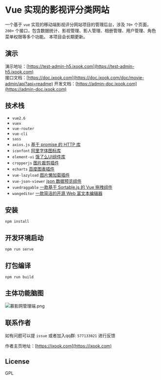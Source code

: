 # Vue 实现的影视评分类网站

一个基于 `vue` 实现的移动端影视评分网站项目的管理后台，涉及 `70+` 个页面，`200+` 个接口，包含数据统计、影视管理、影人管理、相册管理、用户管理、角色菜单权限等多个功能。
本项目会长期更新。

## 演示
演示地址：[https://test-admin-h5.ixook.com](https://test-admin-h5.ixook.com)  
接口文档：[https://doc.ixook.com](https://doc.ixook.com/doc/movie-admin/api?api=readme)
开发文档：[https://admin-doc.ixook.com](https://admin-doc.ixook.com)

## 技术栈
- `vue2.6`
- `vuex`
- `vue-router`
- `vue-cli`
- `sass`
- `axios.js` [基于 promise 的 HTTP 库](https://www.kancloud.cn/yunye/axios/234845) 
- `iconfont` [阿里字体图标库](https://www.iconfont.cn/)
- `element-ui` [饿了么UI组件库](https://element.eleme.cn) 
- `cropperjs` [图片裁剪插件](https://github.com/fengyuanchen/cropperjs)
- `echarts` [百度图表插件](https://echarts.apache.org/zh/index.html)
- `vue-lazyload` [图片懒加载插件](https://github.com/hilongjw/vue-lazyload)
- `vue-json-viewer` [json 数据预览组件](https://github.com/chenfengjw163/vue-json-viewer)
- `vuedraggable` [一款基于 Sortable.js 的 Vue 拖拽组件](https://github.com/SortableJS/Vue.Draggable)
- `wangeditor` [一款简洁的开源 Web 富文本编辑器](https://www.wangeditor.com)

## 安装
```
npm install
```

## 开发环境启动
```
npm run serve
```

## 打包编译
```
npm run build
```

## 主体功能脑图
![慕影网管理端.png](https://note-file.ixook.com/FvOUclSznH8_FrRFh7-SPvssXLBg)


## 联系作者
如有问题可以提 `issue` 或者加入qq群: `577133021` 进行反馈

作者主页地址：[https://ixook.com](https://ixook.com)


## License
GPL
